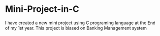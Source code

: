 # Mini-Project-in-C
I have created a new mini project using C programing language at the End of my 1st year. This project is biased on Banking Management system
